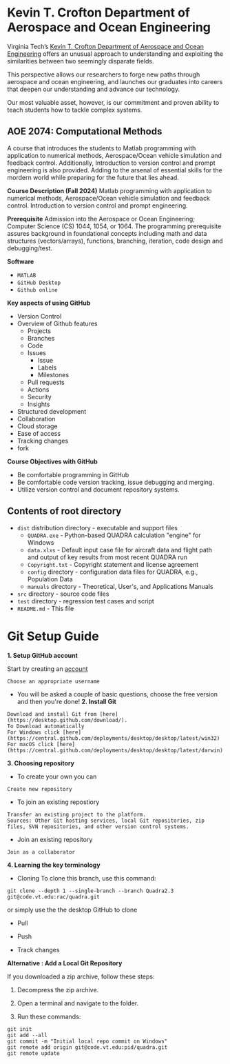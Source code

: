 # Kevin T. Crofton Department of Aerospace and Ocean Engineering

Virginia Tech’s [Kevin T. Crofton Department of Aerospace and Ocean Engineering](https://www.aoe.vt.edu/) offers an unusual approach to understanding and exploiting the similarities between two seemingly disparate fields.

This perspective allows our researchers to forge new paths through aerospace and ocean engineering, and launches our graduates into careers that deepen our understanding and advance our technology.

Our most valuable asset, however, is our commitment and proven ability to teach students how to tackle complex systems. 

## AOE 2074: Computational Methods

A course that introduces the students to Matlab programming with application to numerical methods, Aerospace/Ocean vehicle simulation and feedback control.  Additionally, Introduction to version control and prompt engineering is also provided. Adding to the arsenal of essential skills for the mordern world while preparing for the future that lies ahead. 


**Course Description (Fall 2024)**
Matlab programming with application to numerical methods, Aerospace/Ocean vehicle simulation and feedback control.  Introduction to version control and prompt engineering.    

**Prerequisite**
Admission into the Aerospace or Ocean Engineering;  Computer Science (CS) 1044, 1054, or 1064.  The programming prerequisite assures background in foundational concepts including math and data structures (vectors/arrays), functions, branching, iteration, code design and debugging/test.


**Software**
* `MATLAB` 
* `GitHub Desktop`
* `Github online`


**Key aspects of using GitHub**
* Version Control
* Overview of Github features
    - Projects
    - Branches
    - Code
    - Issues
        - Issue
        - Labels
        - Milestones
    - Pull requests
    - Actions
    - Security 
    - Insights 
* Structured development
* Collaboration
* Cloud storage
* Ease of access 
* Tracking changes
* fork 


**Course Objectives with GitHub**
* Be comfortable programming in GitHub
* Be comfortable code version tracking, issue debugging and merging.
* Utilize version control and document repository systems.


## Contents of root directory

* `dist` distribution directory - executable and support files
	* `QUADRA.exe` - Python-based QUADRA calculation "engine" for Windows
	* `data.xlxs` - Default input case file for aircraft data and flight path and output of key results from most recent QUADRA run
	* `Copyright.txt` - Copyright statement and license agreement
	* `config` directory - configuration data files for QUADRA, e.g., Population Data
	* `manuals` directory - Theoretical, User's, and Applications Manuals
* `src` directory - source code files
* `test` directory - regression test cases and script
* `README.md` - This file

# Git Setup Guide



**1. Setup GitHub account**

Start by creating an [account](https://github.com/signup?ref_cta=Sign+up&ref_loc=header+logged+out&ref_page=%2F&source=header-home)
```
Choose an appropriate username
```
* You will be asked a couple of basic questions, choose the free version and then you're done!
**2. Install Git**
```
Download and install Git from [here](https://desktop.github.com/download/).
To Download automatically
For Windows click [here](https://central.github.com/deployments/desktop/desktop/latest/win32)
For macOS click [here](https://central.github.com/deployments/desktop/desktop/latest/darwin)
```

**3. Choosing repository**

* To create your own you can 
```
Create new repository
```
* To join an existing repostiory 
```
Transfer an existing project to the platform.
Sources: Other Git hosting services, local Git repositories, zip files, SVN repositories, and other version control systems.
```
* Join an existing repository 
```
Join as a collaborator
```
**4. Learning the key terminology**
* Cloning
To clone this branch, use this command:
```
git clone --depth 1 --single-branch --branch Quadra2.3 git@code.vt.edu:rac/quadra.git
```
or simply use the the desktop GitHub to clone
* Pull 

* Push

* Track changes 

**Alternative : Add a Local Git Repository**

If you downloaded a zip archive, follow these steps:

1. Decompress the zip archive.

2. Open a terminal and navigate to the folder.

3. Run these commands:

```
git init
git add --all
git commit -m "Initial local repo commit on Windows"
git remote add origin git@code.vt.edu:pid/quadra.git
git remote update
```



